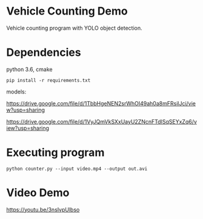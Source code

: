 
Vehicle Counting Demo
========================
Vehicle counting program with YOLO object detection.


Dependencies
========================
python 3.6, cmake

```
pip install -r requirements.txt
```

models:

https://drive.google.com/file/d/1TbbHgeNEN2srWhOI49ah0a8mFRsilJci/view?usp=sharing

https://drive.google.com/file/d/1VyJQmVkSXxUayU2ZNcnFTdISqSEYxZq6/view?usp=sharing

Executing program
========================
```
python counter.py --input video.mp4 --output out.avi
```

Video Demo
========================
https://youtu.be/3nsIvpUlbso
